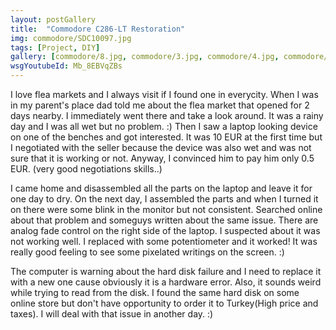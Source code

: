 ```yaml
---
layout: postGallery
title:  "Commodore C286-LT Restoration"
img: commodore/SDC10097.jpg
tags: [Project, DIY]
gallery: [commodore/8.jpg, commodore/3.jpg, commodore/4.jpg, commodore/5.jpg, commodore/7.jpg, commodore/2.jpg, commodore/9.jpg, commodore/10.jpg, commodore/11.jpg, commodore/12.jpg, commodore/13.jpg, commodore/14.jpg, commodore/15.jpg]
wsgYoutubeId: Mb_8EBVqZBs
---
```

I love flea markets and I always visit if I found one in everycity. When I was in my parent's place dad told me about the flea market that opened for 2 days nearby. I immediately went there and take a look around.
It was a rainy day and I was all wet but no problem. :) Then I saw a laptop looking device on one of the benches and got interested. It was 10 EUR at the first time but I negotiated with the seller because the device was also wet and was not sure that it is working or not. Anyway, I convinced him to pay him only 0.5 EUR. (very good negotiations skills..)

I came home and disassembled all the parts on the laptop and leave it for one day to dry. On the next day, I assembled the parts and when I turned it on there were some blink in the monitor but not consistent. Searched online about that problem and someguys written about the same issue. There are analog fade control on the right side of the laptop. I suspected about it was not working well. I replaced with some potentiometer and it worked! It was really good feeling to see some pixelated writings on the screen. :)

The computer is warning about the hard disk failure and I need to replace it with a new one cause obviously it is a hardware error. Also, it sounds weird while trying to read from the disk. I found the same hard disk on some online store but don't have opportunity to order it to Turkey(High price and taxes). I will deal with that issue in another day. :)

[jekyll-docs]: https://jekyllrb.com/docs/home
[jekyll-gh]:   https://github.com/jekyll/jekyll
[jekyll-talk]: https://talk.jekyllrb.com/

